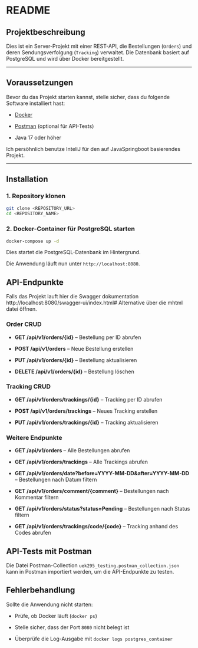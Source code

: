 # README

## Projektbeschreibung

Dies ist ein Server-Projekt mit einer REST-API, die Bestellungen (`Orders`) und deren Sendungsverfolgung (`Tracking`) verwaltet. Die Datenbank basiert auf PostgreSQL und wird über Docker bereitgestellt.

---

## Voraussetzungen

Bevor du das Projekt starten kannst, stelle sicher, dass du folgende Software installiert hast:

- [Docker](https://www.docker.com/)
    
- [Postman](https://www.postman.com/) (optional für API-Tests)
    
- Java 17 oder höher

Ich persöhnlich benutze InteliJ für den auf JavaSpringboot basierendes Projekt.

---
## Installation

### 1. Repository klonen

```bash
git clone <REPOSITORY_URL>
cd <REPOSITORY_NAME>
```

### 2. Docker-Container für PostgreSQL starten

```bash
docker-compose up -d
```

Dies startet die PostgreSQL-Datenbank im Hintergrund.

Die Anwendung läuft nun unter `http://localhost:8080`.

## API-Endpunkte

Falls das Projekt lauft hier die Swagger dokumentation http://localhost:8080/swagger-ui/index.html#
Alternative über die mhtml datei öffnen.


### Order CRUD

- **GET /api/v1/orders/{id}** – Bestellung per ID abrufen
    
- **POST /api/v1/orders** – Neue Bestellung erstellen
    
- **PUT /api/v1/orders/{id}** – Bestellung aktualisieren
    
- **DELETE /api/v1/orders/{id}** – Bestellung löschen
    

### Tracking CRUD

- **GET /api/v1/orders/trackings/{id}** – Tracking per ID abrufen
    
- **POST /api/v1/orders/trackings** – Neues Tracking erstellen
    
- **PUT /api/v1/orders/trackings/{id}** – Tracking aktualisieren
    

### Weitere Endpunkte

- **GET /api/v1/orders** – Alle Bestellungen abrufen
    
- **GET /api/v1/orders/trackings** – Alle Trackings abrufen
    
- **GET /api/v1/orders/date?before=YYYY-MM-DD&after=YYYY-MM-DD** – Bestellungen nach Datum filtern
    
- **GET /api/v1/orders/comment/{comment}** – Bestellungen nach Kommentar filtern
    
- **GET /api/v1/orders/status?status=Pending** – Bestellungen nach Status filtern
    
- **GET /api/v1/orders/trackings/code/{code}** – Tracking anhand des Codes abrufen
    

## API-Tests mit Postman

Die Datei Postman-Collection `uek295_testing.postman_collection.json` kann in Postman importiert werden, um die API-Endpunkte zu testen.

## Fehlerbehandlung

Sollte die Anwendung nicht starten:

- Prüfe, ob Docker läuft (`docker ps`)
    
- Stelle sicher, dass der Port `8080` nicht belegt ist
    
- Überprüfe die Log-Ausgabe mit `docker logs postgres_container`
